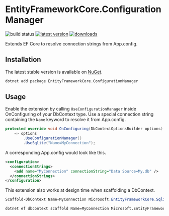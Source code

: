 EntityFrameworkCore.ConfigurationManager
========================================

![build status](https://img.shields.io/github/workflow/status/efcore/EFCore.ConfigurationManager/.NET%20Core/main) [![latest version](https://img.shields.io/nuget/v/EntityFrameworkCore.ConfigurationManager)](https://www.nuget.org/packages/EntityFrameworkCore.ConfigurationManager) [![downloads](https://img.shields.io/nuget/dt/EntityFrameworkCore.ConfigurationManager)](https://www.nuget.org/packages/EntityFrameworkCore.ConfigurationManager)

Extends EF Core to resolve connection strings from App.config.

Installation
------------

The latest stable version is available on [NuGet](https://www.nuget.org/packages/EntityFrameworkCore.ConfigurationManager).

```sh
dotnet add package EntityFrameworkCore.ConfigurationManager
```

Usage
-----

Enable the extension by calling `UseConfigurationManager` inside OnConfiguring of your DbContext type. Use a special connection string containing the `Name` keyword to resolve it from App.config.

```cs
protected override void OnConfiguring(DbContextOptionsBuilder options)
    => options
        .UseConfigurationManager()
        .UseSqlite("Name=MyConnection");
```

A corresponding App.config would look like this.

```xml
<configuration>
  <connectionStrings>
    <add name="MyConnection" connectionString="Data Source=My.db" />
  </connectionStrings>
</configuration>
```

This extension also works at design time when scaffolding a DbContext.

```ps1
Scaffold-DbContext Name=MyConnection Microsoft.EntityFrameworkCore.Sqlite
```

```sh
dotnet ef dbcontext scaffold Name=MyConnection Microsoft.EntityFrameworkCore.Sqlite
```
